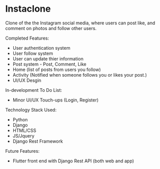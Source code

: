 # Instaclone
Clone of the the Instagram social media, where users can post like, and comment on photos and follow other users. 

Completed Features:
- User authentication system
- User follow system
- User can update thier information
- Post system - Post, Comment, Like
- Home (list of posts from users you follow)
- Activity (Notified when someone follows you or likes your post.)
- UI/UX Desgin

In-development To Do List: 
- Minor UI/UX  Touch-ups (Login, Register)

Technology Stack Used: 
- Python
- Django 
- HTML/CSS
- JS/Jquery
- Django Rest Framework

Future Features:
- Flutter front end with Django Rest API (both web and app)
